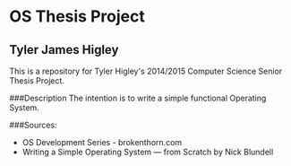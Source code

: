 OS Thesis Project
=================
Tyler James Higley
-----------------

This is a repository for Tyler Higley's 2014/2015 Computer Science Senior Thesis Project. 

###Description
The intention is to write a simple functional Operating System.

###Sources:
- OS Development Series - brokenthorn.com
- Writing a Simple Operating System — from Scratch by Nick Blundell
